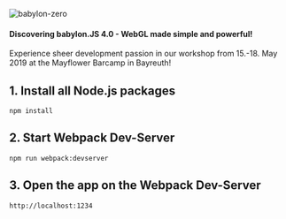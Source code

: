 ![babylon-zero](https://github.com/christopherstock/babylon-zero/raw/master/_ASSETS/promo/promoBadge8_960x512.gif)
#### Discovering babylon.JS 4.0 - WebGL made simple and powerful!

Experience sheer development passion in our workshop from 15.-18. May 2019 at the Mayflower Barcamp in Bayreuth!

## 1. Install all Node.js packages
```
npm install
```

## 2. Start Webpack Dev-Server
```
npm run webpack:devserver
```

## 3. Open the app on the Webpack Dev-Server
```
http://localhost:1234
```
